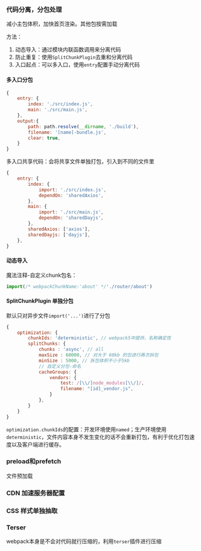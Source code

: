 
### 代码分离，分包处理

减小主包体积，加快首页渲染。其他包按需加载

方法：

1. 动态导入：通过模块内联函数调用来分离代码
2. 防止重复：使用`SplitChunkPlugin`去重和分离代码
3. 入口起点：可以多入口，使用`entry`配置手动分离代码

#### 多入口分包

```javascript
{
    entry: {
        index: './src/index.js',
        main: './src/main.js',
    },
    output:{
        path: path.resolve(__dirname, './build'),
        filename: '[name]-bundle.js',
        clear: true,
    }
}
```

多入口共享代码：会将共享文件单独打包，引入到不同的文件里

```javascript
{
    entry: {
        index: {
            import: './src/index.js',
            dependOn: 'sharedAxios',
        },
        main: {
            import: './src/main.js',
            dependOn: 'sharedDayjs',
        },
        sharedAxios: ['axios'],
        sharedDayjs: ['dayjs'],
    },
}
```


#### 动态导入

魔法注释-自定义chunk包名：

```javascript
import(/* webpackChunkName:'about' */'./router/about')
```

#### SplitChunkPlugin 单独分包

默认只对异步文件`import('...')`进行了分包

```javascript
{
    optimization: {
        chunkIds: 'deterministic', // webpack5中提供，名称确定性
        splitChunks: {
            chunks : 'async', // all
            maxSize : 60000, // 对大于 60kb 的包进行再次拆包
            minSize : 5000, // 拆包体积不小于5kb
            // 自定义分包-命名
            cacheGroups: {
                vendors: {
                    test: /[\\/]node_modules[\\/]/,
                    filename: "[id]_vendor.js",
                }
            },
        }
    }
}
```
`optimization.chunkIds`的配置：开发环境使用`named`；生产环境使用`deterministic`，文件内容本身不发生变化的话不会重新打包，有利于优化打包速度以及客户端进行缓存。


### preload和prefetch

文件预加载


### CDN 加速服务器配置

### CSS 样式单独抽取

### Terser

webpack本身是不会对代码就行压缩的，利用`terser`插件进行压缩